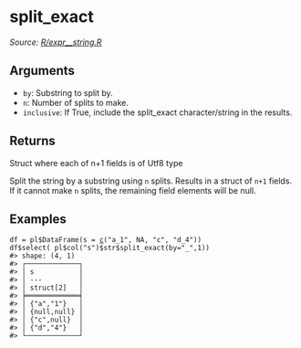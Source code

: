 # split_exact

*Source: [R/expr__string.R](https://github.com/pola-rs/r-polars/tree/main/R/expr__string.R)*

## Arguments

- `by`: Substring to split by.
- `n`: Number of splits to make.
- `inclusive`: If True, include the split_exact character/string in the results.

## Returns

Struct where each of n+1 fields is of Utf8 type

Split the string by a substring using `n` splits. Results in a struct of `n+1` fields. If it cannot make `n` splits, the remaining field elements will be null.

## Examples

<pre class='r-example'><code><span class='r-in'><span><span class='va'>df</span> <span class='op'>=</span> <span class='va'>pl</span><span class='op'>$</span><span class='fu'>DataFrame</span><span class='op'>(</span>s <span class='op'>=</span> <span class='fu'><a href='https://rdrr.io/r/base/c.html'>c</a></span><span class='op'>(</span><span class='st'>"a_1"</span>, <span class='cn'>NA</span>, <span class='st'>"c"</span>, <span class='st'>"d_4"</span><span class='op'>)</span><span class='op'>)</span></span></span>
<span class='r-in'><span><span class='va'>df</span><span class='op'>$</span><span class='fu'>select</span><span class='op'>(</span> <span class='va'>pl</span><span class='op'>$</span><span class='fu'>col</span><span class='op'>(</span><span class='st'>"s"</span><span class='op'>)</span><span class='op'>$</span><span class='va'>str</span><span class='op'>$</span><span class='fu'>split_exact</span><span class='op'>(</span>by<span class='op'>=</span><span class='st'>"_"</span>,<span class='fl'>1</span><span class='op'>)</span><span class='op'>)</span></span></span>
<span class='r-out co'><span class='r-pr'>#&gt;</span> shape: (4, 1)</span>
<span class='r-out co'><span class='r-pr'>#&gt;</span> ┌─────────────┐</span>
<span class='r-out co'><span class='r-pr'>#&gt;</span> │ s           │</span>
<span class='r-out co'><span class='r-pr'>#&gt;</span> │ ---         │</span>
<span class='r-out co'><span class='r-pr'>#&gt;</span> │ struct[2]   │</span>
<span class='r-out co'><span class='r-pr'>#&gt;</span> ╞═════════════╡</span>
<span class='r-out co'><span class='r-pr'>#&gt;</span> │ {"a","1"}   │</span>
<span class='r-out co'><span class='r-pr'>#&gt;</span> │ {null,null} │</span>
<span class='r-out co'><span class='r-pr'>#&gt;</span> │ {"c",null}  │</span>
<span class='r-out co'><span class='r-pr'>#&gt;</span> │ {"d","4"}   │</span>
<span class='r-out co'><span class='r-pr'>#&gt;</span> └─────────────┘</span>
 </code></pre>